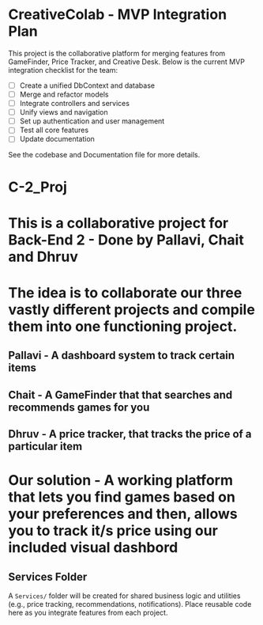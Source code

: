 # CreativeColab - MVP Integration Plan

This project is the collaborative platform for merging features from GameFinder, Price Tracker, and Creative Desk. Below is the current MVP integration checklist for the team:

- [ ] Create a unified DbContext and database
- [ ] Merge and refactor models
- [ ] Integrate controllers and services
- [ ] Unify views and navigation
- [ ] Set up authentication and user management
- [ ] Test all core features
- [ ] Update documentation

See the codebase and Documentation file for more details.

# C-2_Proj

# This is a collaborative project for Back-End 2 - Done by Pallavi, Chait and Dhruv

# The idea is to collaborate our three vastly different projects and compile them into one functioning project.

## Pallavi - A dashboard system to track certain items
## Chait - A GameFinder that that searches and recommends games for you
## Dhruv - A price tracker, that tracks the price of a particular item 

# Our solution - A working platform that lets you find games based on your preferences and then, allows you to track it/s price using our included visual dashbord

## Services Folder
A `Services/` folder will be created for shared business logic and utilities (e.g., price tracking, recommendations, notifications). Place reusable code here as you integrate features from each project.
